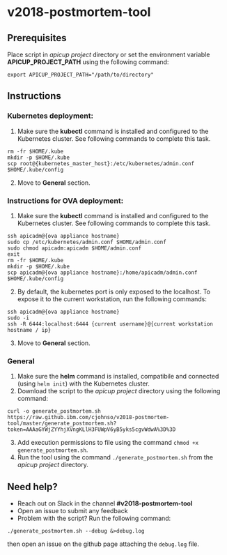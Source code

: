 # v2018-postmortem-tool

## Prerequisites
Place script in _apicup project_ directory or set the environment variable **APICUP_PROJECT_PATH** using the following command:
```
export APICUP_PROJECT_PATH="/path/to/directory"
```


## Instructions
### Kubernetes deployment:
1.  Make sure the **kubectl** command is installed and configured to the Kubernetes cluster.  See following commands to complete this task.
```
rm -fr $HOME/.kube
mkdir -p $HOME/.kube
scp root@{kubernetes_master_host}:/etc/kubernetes/admin.conf $HOME/.kube/config
```
2.  Move to **General** section.

### Instructions for OVA deployment:
1.  Make sure the **kubectl** command is installed and configured to the Kubernetes cluster.  See following commands to complete this task.
```
ssh apicadm@{ova appliance hostname}
sudo cp /etc/kubernetes/admin.conf $HOME/admin.conf
sudo chmod apicadm:apicadm $HOME/admin.conf
exit
rm -fr $HOME/.kube
mkdir -p $HOME/.kube
scp apicadm@{ova appliance hostname}:/home/apicadm/admin.conf $HOME/.kube/config
```
2.  By default, the kubernetes port is only exposed to the localhost.  To expose it to the current workstation, run the following commands:
```
ssh apicadm@{ova appliance hostname}
sudo -i
ssh -R 6444:localhost:6444 {current username}@{current workstation hostname / ip}
```
3.  Move to **General** section.

### General
1.  Make sure the **helm** command is installed, compatibile and connected (using `helm init`) with the Kubernetes cluster.
2.  Download the script to the _apicup project_ directory using the following command:
```
curl -o generate_postmortem.sh https://raw.github.ibm.com/cjohnso/v2018-postmortem-tool/master/generate_postmortem.sh?token=AAAaGYWjZYYhjXVngKLlH3FUWpV6yB5yks5cgvWdwA%3D%3D
```
3.  Add execution permissions to file using the command `chmod +x generate_postmortem.sh`.
4.  Run the tool using the command `./generate_postmortem.sh` from the _apicup project_ directory.


## Need help?
-  Reach out on Slack in the channel **#v2018-postmortem-tool**
-  Open an issue to submit any feedback
-  Problem with the script?  Run the following command:
```
./generate_postmortem.sh --debug &>debug.log
```
then open an issue on the github page attaching the `debug.log` file.